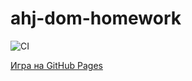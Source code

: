 # ahj-dom-homework

![CI](https://github.com/Muniabi/ahj-dom-homework/actions/workflows/deploy.yml/badge.svg)

[Игра на GitHub Pages](https://Muniabi.github.io/ahj-dom-homework/)
